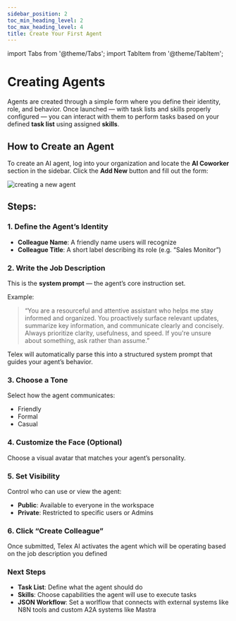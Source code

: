 ```yaml
---
sidebar_position: 2
toc_min_heading_level: 2
toc_max_heading_level: 4
title: Create Your First Agent
---
```


import Tabs from '@theme/Tabs';
import TabItem from '@theme/TabItem';

# Creating Agents

Agents are created through a simple form where you define their identity, role, and behavior. Once launched — with task lists and skills properly configured — you can interact with them to perform tasks based on your defined **task list** using assigned **skills**.

## How to Create an Agent

To create an AI agent, log into your organization and locate the **AI Coworker** section in the sidebar. Click the **Add New** button and fill out the form:

![creating a new agent](/img/create-coworker.png)

## Steps:

### 1. Define the Agent’s Identity
- **Colleague Name**: A friendly name users will recognize
- **Colleague Title**: A short label describing its role (e.g. “Sales Monitor”)

### 2. Write the Job Description
This is the **system prompt** — the agent’s core instruction set.

Example:  
> “You are a resourceful and attentive assistant who helps me stay informed and organized. You proactively surface relevant updates, summarize key information, and communicate clearly and concisely. Always prioritize clarity, usefulness, and speed. If you're unsure about something, ask rather than assume.”

Telex will automatically parse this into a structured system prompt that guides your agent’s behavior.

### 3. Choose a Tone
Select how the agent communicates:
- Friendly  
- Formal  
- Casual  

### 4. Customize the Face (Optional)
Choose a visual avatar that matches your agent’s personality.

### 5. Set Visibility
Control who can use or view the agent:
- **Public**: Available to everyone in the workspace  
- **Private**: Restricted to specific users or Admins  

### 6. Click “Create Colleague”
Once submitted, Telex AI activates the agent which will be operating based on the job description you defined


### Next Steps
- **Task List**: Define what the agent should do  
- **Skills**: Choose capabilities the agent will use to execute tasks
- **JSON Workflow**: Set a worlflow that connects with external systems like N8N tools and custom A2A systems like Mastra